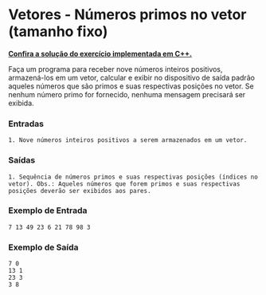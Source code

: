 # Vetores - Números primos no vetor (tamanho fixo)

**[Confira a solução do exercício implementada em C++.](01.cpp)**

Faça um programa para receber nove números inteiros positivos, armazená-los em um vetor, calcular e exibir no dispositivo de saída padrão aqueles números que são primos e suas respectivas posições no vetor. Se nenhum número primo for fornecido, nenhuma mensagem precisará ser exibida.

### Entradas

```
1. Nove números inteiros positivos a serem armazenados em um vetor.
```

### Saídas

```
1. Sequência de números primos e suas respectivas posições (índices no vetor). Obs.: Aqueles números que forem primos e suas respectivas posições deverão ser exibidos aos pares.
```

### Exemplo de Entrada

```
7 13 49 23 6 21 78 98 3
```

### Exemplo de Saída

```
7 0
13 1
23 3
3 8
```
